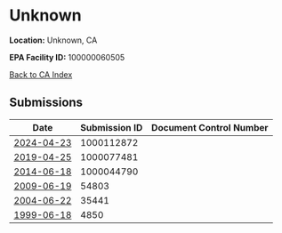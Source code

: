 # Unknown

**Location:** Unknown, CA

**EPA Facility ID:** 100000060505

[Back to CA Index](../../index.md)

## Submissions

| Date | Submission ID | Document Control Number |
|------|--------------|-------------------------|
| [2024-04-23](submissions/1000112872.md) | 1000112872 |  |
| [2019-04-25](submissions/1000077481.md) | 1000077481 |  |
| [2014-06-18](submissions/1000044790.md) | 1000044790 |  |
| [2009-06-19](submissions/54803.md) | 54803 |  |
| [2004-06-22](submissions/35441.md) | 35441 |  |
| [1999-06-18](submissions/4850.md) | 4850 |  |
